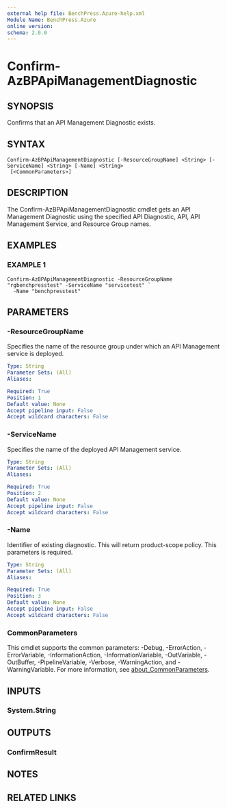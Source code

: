 ```yaml
---
external help file: BenchPress.Azure-help.xml
Module Name: BenchPress.Azure
online version:
schema: 2.0.0
---
```


# Confirm-AzBPApiManagementDiagnostic

## SYNOPSIS
Confirms that an API Management Diagnostic exists.

## SYNTAX

```
Confirm-AzBPApiManagementDiagnostic [-ResourceGroupName] <String> [-ServiceName] <String> [-Name] <String>
 [<CommonParameters>]
```

## DESCRIPTION
The Confirm-AzBPApiManagementDiagnostic cmdlet gets an API Management Diagnostic using the specified API
Diagnostic, API, API Management Service, and Resource Group names.

## EXAMPLES

### EXAMPLE 1
```
Confirm-AzBPApiManagementDiagnostic -ResourceGroupName "rgbenchpresstest" -ServiceName "servicetest" `
  -Name "benchpresstest"
```

## PARAMETERS

### -ResourceGroupName
Specifies the name of the resource group under which an API Management service is deployed.

```yaml
Type: String
Parameter Sets: (All)
Aliases:

Required: True
Position: 1
Default value: None
Accept pipeline input: False
Accept wildcard characters: False
```

### -ServiceName
Specifies the name of the deployed API Management service.

```yaml
Type: String
Parameter Sets: (All)
Aliases:

Required: True
Position: 2
Default value: None
Accept pipeline input: False
Accept wildcard characters: False
```

### -Name
Identifier of existing diagnostic.
This will return product-scope policy.
This parameters is required.

```yaml
Type: String
Parameter Sets: (All)
Aliases:

Required: True
Position: 3
Default value: None
Accept pipeline input: False
Accept wildcard characters: False
```

### CommonParameters
This cmdlet supports the common parameters: -Debug, -ErrorAction, -ErrorVariable, -InformationAction, -InformationVariable, -OutVariable, -OutBuffer, -PipelineVariable, -Verbose, -WarningAction, and -WarningVariable. For more information, see [about_CommonParameters](http://go.microsoft.com/fwlink/?LinkID=113216).

## INPUTS

### System.String
## OUTPUTS

### ConfirmResult
## NOTES

## RELATED LINKS
